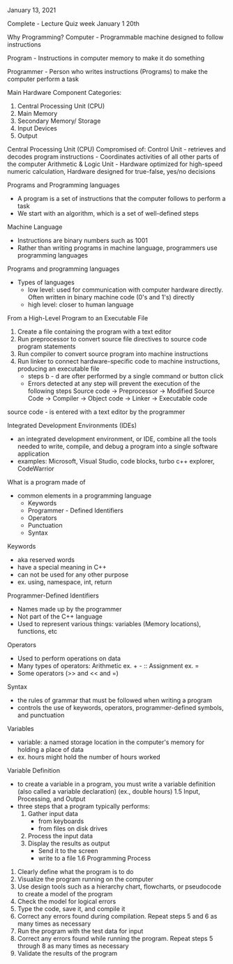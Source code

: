January 13, 2021

Complete - Lecture Quiz week January 1 20th


Why Programming?
Computer - Programmable machine designed to follow instructions 

Program - Instructions in computer memory to make it do something 

Programmer - Person who writes instructions (Programs) to make the computer perform a task 


Main Hardware Component Categories: 
1. Central Processing Unit (CPU)
2. Main Memory
3. Secondary Memory/ Storage
4. Input Devices
5. Output 

Central Processing Unit (CPU)
Compromised of: 
	Control Unit - retrieves and decodes program instructions 
				 - Coordinates activities of all other parts of the computer 
	Arithmetic & Logic Unit - Hardware optimized for high-speed numeric calculation, Hardware designed for true-false, yes/no decisions


Programs and Programming languages 
- A program is a set of instructions that the computer follows to perform a task
- We start with an algorithm, which is a set of well-defined steps


Machine Language 
- Instructions are binary numbers such as 1001
- Rather than writing programs in machine language, programmers use programming languages 

Programs and programming languages 
- Types of languages
	- low level: used for communication with computer hardware directly. Often written in binary machine code (0's and 1's) directly
	- high level: closer to human language


From a High-Level Program to an Executable File
1. Create a file containing the program with a text editor
2. Run preprocessor to convert source file directives to source code program statements 
3. Run compiler to convert source program into machine instructions 
4. Run linker to connect hardware-specific code to machine instructions, producing an executable file 
	- steps b - d are ofter performed by a single command or button click 
	- Errors detected at any step will prevent the execution of the following steps 
Source code -> Preprocessor -> Modified Source Code -> Compiler -> Object code -> Linker -> Executable code

source code - is entered with a text editor by the programmer 

Integrated Development Environments (IDEs)
- an integrated development environment, or IDE, combine all the tools needed to write, compile, and debug a program into a single software application
- examples: Microsoft, Visual Studio, code blocks, turbo c++ explorer, CodeWarrior

What is a program made of
- common elements in a programming language
	- Keywords
	- Programmer - Defined Identifiers
	- Operators
	- Punctuation
	- Syntax

Keywords
- aka reserved words
- have a special meaning in C++
- can not be used for any other purpose
- ex. using, namespace, int, return

Programmer-Defined Identifiers
- Names made up by the programmer
- Not part of the C++ language
- Used to represent various things: variables (Memory locations), functions, etc

Operators 
- Used to perform operations on data
- Many types of operators: Arithmetic ex. + - :: Assignment ex. = 
- Some operators (>> and << and =)

Syntax
- the rules of grammar that must be followed when writing a program 
- controls the use of keywords, operators, programmer-defined symbols, and punctuation 

Variables 
- variable: a named storage location in the computer's memory for holding a place of data 
- ex. hours might hold the number of hours worked 

Variable Definition
- to create a variable in a program, you must write a variable definition (also called a variable declaration) (ex., double hours)
1.5
Input, Processing, and Output
- three steps that a program typically performs:
	1. Gather input data
		- from keyboards
		- from files on disk drives
	2. Process the input data
	3. Display the results as output
		- Send it to the screen
		- write to a file 
1.6
Programming Process
1. Clearly define what the program is to do
2. Visualize the program running on the computer
3. Use design tools such as a hierarchy chart, flowcharts, or pseudocode to create a model of the program
4. Check the model for logical errors
5. Type the code, save it, and compile it
6. Correct any errors found during compilation. Repeat steps 5 and 6 as many times as necessary 
7. Run the program with the test data for input
8. Correct any errors found while running the program. Repeat steps 5 through 8 as many times as necessary 
9. Validate the results of the program


































